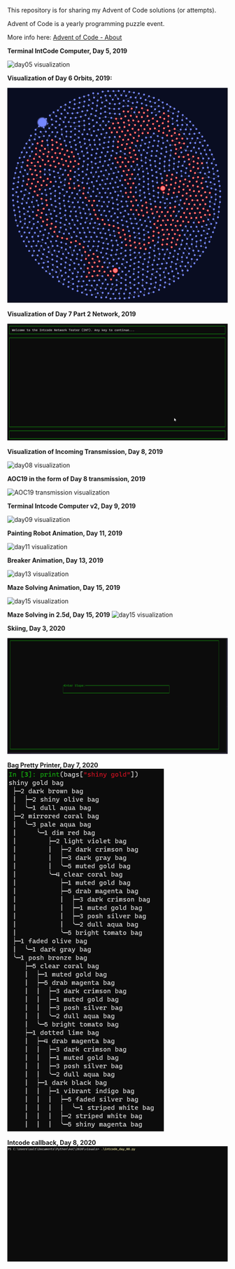 This repository is for sharing my Advent of Code solutions (or attempts).

Advent of Code is a yearly programming puzzle event.

More info here: [Advent of Code - About](https://adventofcode.com/2019/about)

**Terminal IntCode Computer, Day 5, 2019**

![day05 visualization](Computer.gif)

**Visualization of Day 6 Orbits, 2019:**

![day06 visualization](day06.png)

**Visualization of Day 7 Part 2 Network, 2019**

![day07 visualization](network_vis.gif)

**Visualization of Incoming Transmission, Day 8, 2019**

![day08 visualization](transmission.gif)

**AOC19 in the form of Day 8 transmission, 2019**

![AOC19 transmission visualization](AOC19.gif)

**Terminal Intcode Computer v2, Day 9, 2019**

![day09 visualization](Computer2.gif)

**Painting Robot Animation, Day 11, 2019**

![day11 visualization](langtons_robot.gif)

**Breaker Animation, Day 13, 2019**

![day13 visualization](breaker.gif)

**Maze Solving Animation, Day 15, 2019**

![day15 visualization](maze_solver.gif)

**Maze Solving in 2.5d, Day 15, 2019**
![day15 visualization](maze_solver_2.gif)

**Skiing, Day 3, 2020**

![day03 visualization](skiing.gif)

**Bag Pretty Printer, Day 7, 2020**
![day07 visualization](bag_pretty_printer.png)

**Intcode callback, Day 8, 2020**
![day08 visualization](intcode_callback.gif)